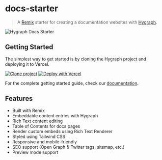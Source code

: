 # docs-starter

> A [Remix](https://remix.run/) starter for creating a documentation websites with [Hygraph](https://hygraph.com).

![Hygraph Docs Starter](https://user-images.githubusercontent.com/950181/154275008-7284677d-f319-42ce-b88b-b5e11b914645.png)

## Getting Started

The simplest way to get started is by cloning the Hygraph project and deploying it to Vercel.

[![Clone project](https://hygraph.com/button)](https://app.graphcms.com/clone/1bc5b8c08db04e629d98dc54d6bfe5e5) [![Deploy with Vercel](https://vercel.com/button)](https://vercel.com/new/clone?repository-url=https%3A%2F%2Fgithub.com%2FGraphCMS%2Fdocs-starter&env=GRAPHCMS_ENDPOINT,GRAPHCMS_DEV_TOKEN,PREVIEW_SECRET,GRAPHCMS_PROD_TOKEN&envDescription=The%20Enviroment%20variables%20for%20the%20project&envLink=https%3A%2F%2Fdocs.withheadlesscms.com%2Fgetting-started&demo-title=Documentation%20Starter%20Demo&demo-description=See%20the%20docs%20starter%20in%20action!&demo-url=https%3A%2F%2Fdocs.withheadlesscms.com&demo-image=https%3A%2F%2Fuser-images.githubusercontent.com%2F950181%2F154275008-7284677d-f319-42ce-b88b-b5e11b914645.png)

For the complete getting started guide, check our [documentation](https://docs.withheadlesscms.com/getting-started).

## Features

- Built with Remix
- Embeddable content entries with Hygraph
- Rich Text content editing
- Table of Contents for docs pages
- Render custom embeds using Rich Text Renderer
- Styled using Tailwind CSS
- Responsive and mobile-friendly
- SEO support (Open Graph & Twitter tags, sitemap, etc.)
- Preview mode support
